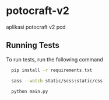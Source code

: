 # potocraft-v2

aplikasi potocraft v2 pcd

## Running Tests

To run tests, run the following command

```bash
  pip install -r requirements.txt
```

```bash
  sass --watch static/scss:static/css
```

```bash
  python main.py
```
